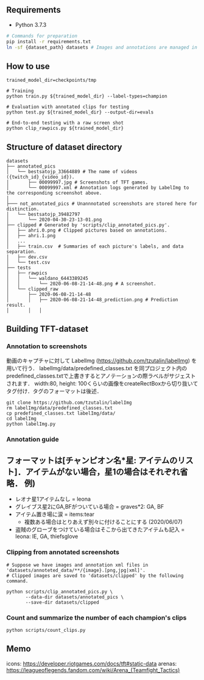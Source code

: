 ## Requirements
- Python 3.7.3

```bash
# Commands for preparation
pip install -r requirements.txt
ln -sf {dataset_path} datasets # Images and annotations are managed in Dropbox.
```

## How to use
```
trained_model_dir=checkpoints/tmp

# Training
python train.py ${trained_model_dir} --label-types=champion

# Evaluation with annotated clips for testing
python test.py ${trained_model_dir} --output-dir=evals

# End-to-end testing with a raw screen shot
python clip_rawpics.py ${trained_model_dir}
```


## Structure of dataset directory
```
datasets
├── annotated_pics
│   └── bestsatojp_33664889 # The name of videos ({twitch_id}_{video_id}).
│       ├── 00099997.jpg # Screenshots of TFT games.
│       └── 00099997.xml # Annotation logs generated by LabelImg to the corresponding screenshot above.
│
├─── not_annotated_pics # Unannnotated screenshots are stored here for distinction.
│   └── bestsatojp_39482797
│       └── 2020-04-30-23-13-01.png 
├── clipped # Generated by 'scripts/clip_annotated_pics.py'.
│   ├── ahri.0.png # Clipped pictures based on annotations.
│   ├── ahri.1.png
│   ...
│   ├── train.csv  # Summaries of each picture's labels, and data separation.
│   ├── dev.csv
│   └── test.csv
├── tests
│   ├── rawpics
│   │   └── waldano_6443389245
│   │	    └── 2020-06-08-21-14-48.png # A screenshot.
│   └── clipped_raw
│       ├── 2020-06-08-21-14-48
│       │   ├── 2020-06-08-21-14-48_prediction.png # Prediction result.
│       │   │
```


## Building TFT-dataset

### Annotation to screenshots
動画のキャプチャに対して LabelImg (https://github.com/tzutalin/labelImg) を用いて行う．
labelImg/data/predefined_classes.txt を同プロジェクト内のpredefined_classes.txtで上書きするとアノテーションの際ラベルがサジェストされます．
width:80, height: 100くらいの画像をcreateRectBoxから切り抜いてタグ付け．タグのフォーマットは後述．


```
git clone https://github.com/tzutalin/labelImg
rm labelImg/data/predefined_classes.txt
cp predefined_classes.txt labelImg/data/
cd labelImg
python labelImg.py
```

### Annotation guide
フォーマットは[チャンピオン名*星: アイテムのリスト]．アイテムがない場合，星1の場合はそれぞれ省略．
例) 
- 
- レオナ星1アイテムなし = leona
- グレイブス星2にGA,BFがついている場合 = graves*2: GA, BF
- アイテム置き場に涙 = items:tear
  * 複数ある場合はとりあえず別々に付けることにする (2020/06/07)
- 盗賊のグローブをつけている場合はそこから出てきたアイテムも記入 = leona: IE, GA, thiefsglove


### Clipping from annotated screenshots
```
# Suppose we have images and annotation xml files in 'datasets/annoteted_data/**/{image}.[png,jpg|xml]'.
# Clipped images are saved to 'datasets/clipped' by the following command.

python scripts/clip_annotated_pics.py \
       --data-dir datasets/annotated_pics \
       --save-dir datasets/clipped
```


### Count and summarize the number of each champion's clips
```
python scripts/count_clips.py
```







## Memo
icons: https://developer.riotgames.com/docs/tft#static-data 
arenas: https://leagueoflegends.fandom.com/wiki/Arena_(Teamfight_Tactics)